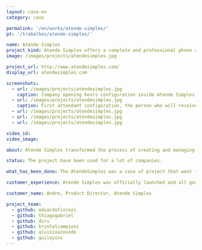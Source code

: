 ```yaml
---
layout: case-en
category: case

permalink: '/en/works/atende-simples/'
pt: '/trabalhos/atende-simples/'

name: Atende Simples
project_kind: Atende Simples offers a complete and professional phone customer support for businesses.
image: /images/projects/atendesimples.jpg

project_url: http://www.atendesimples.com/
display_url: atendesimples.com

screenshots:
  - url: /images/projects/atendesimples.jpg
    caption: Company opening hours configuration inside Atende Simples 
  - url: /images/projects/atendesimples.jpg
    caption: First attendant configuration, the person who will receive the call
  - url: /images/projects/atendesimples.jpg
  - url: /images/projects/atendesimples.jpg
  - url: /images/projects/atendesimples.jpg

video_id:
video_image:

about: Atende Simples transformed the process of creating and managing customer support which, in Brazil, used to take weeks, different suppliers and a lot of money, into a simple, fast and self-service task.

status: The project have been used for a lot of companies.

what_has_been_done: The AtendeSimples was a case of project that went to "Projeto Continuado" at first. It was the best solution for this client. The project have been developed by the contribution of our employees plus the great business sense of our client.

customer_experience: Atende Simples was officially launched and all goals are being met. New opportunities have been identified to help our customers improve their business, and adjustments are released weekly.

customer_name: Andre, Product Director, Atende Simples

project_team:
  - github: eduardofiorezi
  - github: thiagogabriel
  - github: dirs
  - github: krystalcampioni
  - github: aluisioazevedo
  - github: guiloyins
---
```

